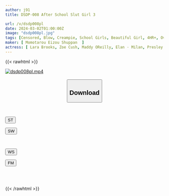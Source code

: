 ```yaml
---
author: j91
title: DSDP-008 After School Slut Girl 3

url: /v/dsdp008pl
date: 2024-03-02T01:00:00Z
image: "dsdp008pl.jpg"
tags: [Censored, Blow, Creampie, School Girls, Beautiful Girl, 4HR+, Oversea Import	]
maker: [ Momotarou Eizou Shuppan  ]
actress: [ Lara Brooks, Zoe Cush, Maddy OReilly, Elan · Milan, Presley Carter, Kena James, Carolina · Sweets, Lily Bell, Lily Larimer, Harlow West ]
---
```



{{< rawhtml >}}

<div class="video" data-videoid="m3VD7rjVk0ib0M0">
    <a href="javascript:;">
        <img src="/v/dsdp008pl/dsdp008pl.jpg" width="WIDTH" height="HEIGHT" alt="dsdp008pl.mp4" loading="lazy">
    </a>
</div>

<script type="text/javascript" src="https://j91.asia/asset/on-demand-st.js"></script>

<br>
  <link rel="stylesheet" href="https://j91.asia/asset/bs5.css">
  
  <center>
  <button class="btn btn-primary" type="button" data-bs-toggle="collapse" data-bs-target=".multi-collapse" aria-expanded="false" aria-controls="multiCollapseExample1 multiCollapseExample2"><h2>Download</h2></button></center>
</p>
<div class="row">
  <div class="col">
    <div class="collapse multi-collapse" id="multiCollapseExample1">
      <div class="card card-body">
	      	      <br>
<div class="buttons">  
<p><a href="https://streamtape.to/v/m3VD7rjVk0ib0M0" target="_blank"><button class="btn-hover color-3"><i class="fa fa-download"></i> ST</button></a></p>
<p><a href="https://cdnwish.com/y8kbr1orv1s9" target="_blank"><button class="btn-hover color-2"><i class="fa fa-download"></i> SW</button></a></p></div>
    </div>
  </div>
</div>
  <div class="col">
    <div class="collapse multi-collapse" id="multiCollapseExample2">
      <div class="card card-body">
	      <br>
<div class="buttons">
<p><a href="https://wolfstream.tv/jasrc9cxwr38"><button class="btn-hover color-9"><i class="fa fa-download"></i> WS</button></a></p>
<p><a href="https://filemoon.sx/d/1l7mqc07qldd"><button class="btn-hover color-8"><i class="fa fa-download"></i> FM</button></a></p></div>
<br><br>
      </div>
    </div>
  </div>
</div>

{{< /rawhtml >}}